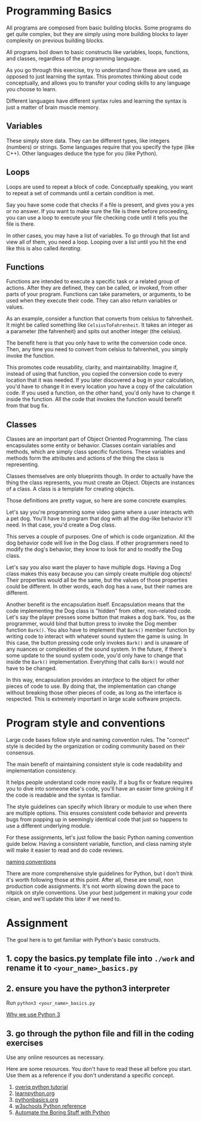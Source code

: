 # Programming Basics
All programs are composed from basic building blocks. Some programs do get
quite complex, but they are simply using more building blocks to layer
complexity on previous building blocks.

All programs boil down to basic constructs like variables, loops, functions,
and classes, regardless of the programming language.

As you go through this exercise, try to understand how these are
used, as opposed to just learning the syntax. This promotes thinking
about code conceptually, and allows you to transfer your coding skills
to any language you choose to learn.

Different languages have different syntax rules and learning the syntax is
just a matter of brain muscle memory.

## Variables
These simply store data. They can be different types, like integers (numbers)
or strings. Some languages require that you specify the type (like C++). Other
languages deduce the type for you (like Python).

## Loops
Loops are used to repeat a block of code. Conceptually speaking, you want
to repeat a set of commands until a certain condition is met.

Say you have some code that checks if a file is present, and gives you
a yes or no answer. If you want to make sure the file is there before
proceeding, you can use a loop to execute your file checking code
until it tells you the file is there.

In other cases, you may have a list of variables. To go through that list and
view all of them, you need a loop. Looping over a list until you hit the end
like this is also called *iterating*.

## Functions
Functions are intended to execute a specific task or a related group of actions.
After they are defined, they can be called, or invoked, from other parts
of your program. Functions can take parameters, or arguments, to be used
when they execute their code. They can also return variables or values.

As an example, consider a function that converts from celsius to fahrenheit.
It might be called something like `CelsiusToFahrenheit`. It takes an integer 
as a parameter (the fahrenheit) and spits out another integer (the celsius).

The benefit here is that you only have to write the conversion code once.
Then, any time you need to convert from celsius to fahrenheit, you simply
invoke the function.

This promotes code reusability, clarity, and maintainability. Imagine if,
instead of using that function, you copied the conversion code to every
location that it was needed. If you later discovered a bug in your calculation,
you'd have to change it in every location you have a copy of the calculation
code. If you used a function, on the other hand, you'd only have to change it
inside the function. All the code that invokes the function would benefit from
that bug fix.

## Classes
Classes are an important part of Object Oriented Programming. The class
encapsulates some entity or behavior. Classes contain variables
and methods, which are simply class specific functions. These variables
and methods form the attributes and actions of the thing the
class is representing.

Classes themselves are only blueprints though. In order to actually
have the thing the class represents, you must create an Object.
Objects are instances of a class. A class is a template for creating
objects.

Those definitions are pretty vague, so here are some concrete examples.

Let's say you're programming some video game where a user interacts with
a pet dog. You'll have to program that dog with all the dog-like
behavior it'll need. In that case, you'd create a Dog class.

This serves a couple of purposes. One of which is code organization.
All the dog behavior code will live in the Dog class. If other
programmers need to modify the dog's behavior, they know to look
for and to modify the Dog class.

Let's say you also want the player to have multiple dogs. Having
a Dog class makes this easy because you can simply create multiple
dog objects! Their properties would all be the same, but the values
of those properties could be different. In other words, each dog
has a `name`, but their names are different.

Another benefit is the encapsulation itself. Encapsulation means
that the code implementing the Dog class is "hidden" from other,
non-related code. Let's say the player presses some button that
makes a dog bark. You, as the programmer, would bind that
button press to invoke the Dog member function `Bark()`. You also
have to implement that `Bark()` member function by writing code
to interact with whatever sound system the game is using. In this
case, the button pressing code only invokes `Bark()` and is unaware
of any nuances or complexities of the sound system. In the future,
if there's some update to the sound system code, you'd only have
to change that inside the `Bark()` implementation. Everything that
calls `Bark()` would *not* have to be changed.

In this way, encapsulation provides an *interface* to the object
for other pieces of code to use. By doing that, the implementation
can change without breaking those other pieces of code, as long as
the interface is respected. This is extremely important in large
scale software projects.

# Program style and conventions

Large code bases follow style and naming convention rules. The
"correct" style is decided by the organization or coding community
based on their consensus.

The main benefit of maintaining consistent style is code readability
and implementation consistency.

It helps people understand code more easily. If a bug fix or feature requires you to
dive into someone else's code, you'll have an easier time groking it if the
code is readable and the syntax is familiar.

The style guidelines can specify which library or module to use when there are
multiple options. This ensures consistent code behavior and prevents bugs from
popping up in seemingly identical code that just so happens to use a different
underlying module.

For these assignments, let's just follow the basic Python naming convention
guide below. Having a consistent variable, function, and class naming style
will make it easier to read and do code reviews.

[naming conventions](https://visualgit.readthedocs.io/en/latest/pages/naming_convention.html)

There are more comprehensive style guidelines for Python, but I don't think
it's worth following those at this point. After all, these are small, non
production code assignments. It's not worth slowing down the pace to nitpick on
style conventions. Use your best judgement in making your code clean, and we'll
update this later if we need to.


# Assignment
The goal here is to get familiar with Python's basic constructs.

## 1. copy the basics.py template file into `./work` and rename it to `<your_name>_basics.py`
## 2. ensure you have the python3 interpreter
Run `python3 <your_name>_basics.py`

[Why we use Python 3](http://www.youtube.com/watch?v=xOrgLj9lOwk&t=82)

## 3. go through the python file and fill in the coding exercises
Use any online resources as necessary.

Here are some resources. You don't have to read these all before you start. Use
them as a reference if you don't understand a specific concept.

1. [overiq python tutorial](https://overiq.com/python-101/)
2. [learnpython.org](https://www.learnpython.org/)
3. [pythonbasics.org](https://pythonbasics.org/)
4. [w3schools Python reference](https://www.w3schools.com/Python/python_intro.asp)
5. [Automate the Boring Stuff with Python](https://automatetheboringstuff.com/)

